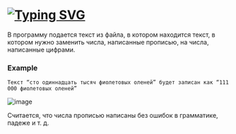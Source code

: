 # [![Typing SVG](https://readme-typing-svg.herokuapp.com?color=%2336BCF7&size=35&duration=4000&lines=Numbers+conventer)](https://git.io/typing-svg)

В программу подается текст из файла, в котором находится текст, в котором нужно заменить числа, написанные прописью, на числа, написанные цифрами.

### Example

```
Tекст “сто одиннадцать тысяч фиолетовых оленей” будет записан как “111 000 фиолетовых оленей”
```

![image](https://github.com/bychkovmax/number_converter/assets/70655677/e5c30670-713c-41c7-b37b-eb1db1e29a10)

Считается, что числа прописью написаны без ошибок в грамматике, падеже и т. д. 
